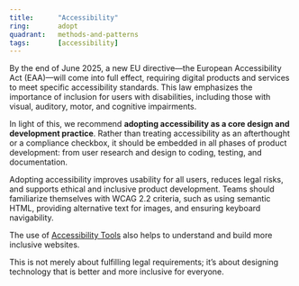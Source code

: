 ```yaml
---
title:      "Accessibility"
ring:       adopt
quadrant:   methods-and-patterns
tags:       [accessibility]
---
```


By the end of June 2025, a new EU directive—the European Accessibility Act (EAA)—will come into full effect, requiring digital products and services to meet specific accessibility standards. This law emphasizes the importance of inclusion for users with disabilities, including those with visual, auditory, motor, and cognitive impairments.

In light of this, we recommend **adopting accessibility as a core design and development practice**. Rather than treating accessibility as an afterthought or a compliance checkbox, it should be embedded in all phases of product development: from user research and design to coding, testing, and documentation.

Adopting accessibility improves usability for all users, reduces legal risks, and supports ethical and inclusive product development. Teams should familiarize themselves with WCAG 2.2 criteria, such as using semantic HTML, providing alternative text for images, and ensuring keyboard navigability.

The use of [Accessibility Tools](/tools/accessibility-tools) also helps to understand and build more inclusive websites.

This is not merely about fulfilling legal requirements; it’s about designing technology that is better and more inclusive for everyone.
